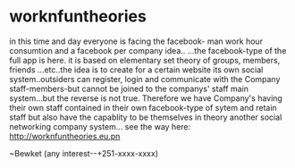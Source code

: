 # worknfuntheories
in this time and day everyone is facing the facebook- man work hour consumtion and a facebook per company idea..
...the facebook-type of the full app is here. it is based on elementary set theory of groups, members, friends ...etc..the idea is to create for a certain website its own social system..outsiders can register, login and communicate with the Company staff-members-but cannot be joined to the companys' staff main system...but the reverse is not true. Therefore we have Company's having their own staff contained in their own facebook-type of sytem and retain staff but also have the capablity to be themselves in theory another social networking company system...
see the way here: http://worknfuntheories.eu.pn 

~Bewket (any interest--+251-xxxx-xxxx)

